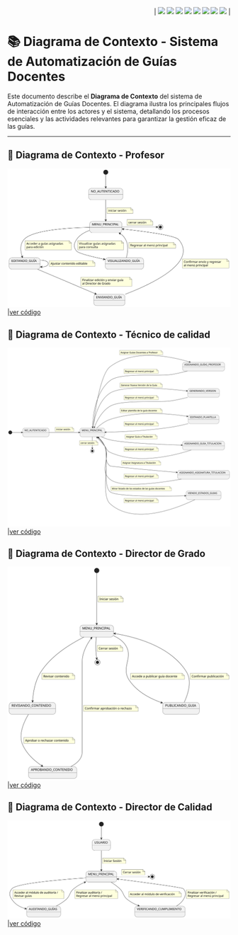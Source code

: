 <div align=right>

| [![](https://img.shields.io/badge/-Inicio-FFF?style=flat&logo=Emlakjet&logoColor=black)](/README.md) [![](https://img.shields.io/badge/-Modelo_de_Dominio-FFF?style=flat&logo=LiveChat&logoColor=black)](/ModeloDelDominio/modeloDelDominio.md) [![](https://img.shields.io/badge/-Actores-FFF?style=flat&logo=openstreetmap&logoColor=black)](/CasosDeUso/Actividades/Actores.md) [![](https://img.shields.io/badge/-Casos_De_Uso-FFF?style=flat&logo=openstreetmap&logoColor=black)](/CasosDeUso/Actividades/CasosDeUso.md) [![](https://img.shields.io/badge/-Detallado_Casos_De_Uso-FFF?style=flat&logo=openstreetmap&logoColor=black)](/CasosDeUso/Actividades/Detallar.md) [![](https://img.shields.io/badge/-Diagrama_De_Contexto-FFF?style=flat&logo=openstreetmap&logoColor=black)](/CasosDeUso/diagramaDeContexto/diagramaDeContexto.md) [![](https://img.shields.io/badge/-Prototipos-FFF?style=flat&logo=openstreetmap&logoColor=black)](/CasosDeUso/Actividades/Prototipos/README.md) [![](https://img.shields.io/badge/-Sesiones_de_Requisitado-FFF?style=flat&logo=Proton&logoColor=black)](/SesionesDeRequisitado)  |


</div>

# 📚 Diagrama de Contexto - Sistema de Automatización de Guías Docentes  

Este documento describe el **Diagrama de Contexto** del sistema de Automatización de Guías Docentes. El diagrama ilustra los principales flujos de interacción entre los actores y el sistema, detallando los procesos esenciales y las actividades relevantes para garantizar la gestión eficaz de las guías.  

---  

## 📘 Diagrama de Contexto - Profesor
![Diagrama de Contexto Profesor](/images/modelosUML/DiagramasContexto/DiagramaDeContextoProfesor.svg) |[ver código](/CasosDeUso/diagramaDeContexto/DiagramaDeContextoProfesor.puml)

## 📘 Diagrama de Contexto - Técnico de calidad
![Diagrama de Contexto Técnico de calidad](/images/modelosUML/DiagramasContexto/DiagramaDeContextoTecnicoDeCalidad.svg) |[ver código](/CasosDeUso/diagramaDeContexto/DiagramaDeContextoTecnico.puml)


## 📘 Diagrama de Contexto - Director de Grado
![Diagrama de Contexto Profesor](/images/modelosUML/DiagramasContexto/DiagramaDeContextoDirectorDeGrado.svg) |[ver código](/CasosDeUso/diagramaDeContexto/DiagramaDeContextoDirectorGrado.puml)


## 📘 Diagrama de Contexto - Director de Calidad
![Diagrama de Contexto Profesor](/images/modelosUML/DiagramasContexto/DiagramaDeContextoDirectorCalidad.svg) |[ver código](/CasosDeUso/diagramaDeContexto/DiagramaDeContextoDirectorCalidad.puml)


